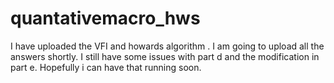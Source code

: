 # quantativemacro_hws
 
I have uploaded the VFI and howards algorithm . I am going to upload all the answers shortly. I still have some issues with part d and the modification in part e. Hopefully i can have that running soon.
